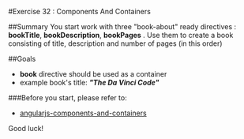 #Exercise 32 : Components And Containers

##Summary
You start work with three "book-about" ready directives : **bookTitle**, **bookDescription**, **bookPages** . Use them to create a book consisting of
title, description and number of pages (in this order)

##Goals
* **book** directive should be used as a container
* example book's title: ***"The Da Vinci Code"***

###Before you start, please refer to:
* [angularjs-components-and-containers](https://egghead.io/lessons/angularjs-components-and-containers)


Good luck!

